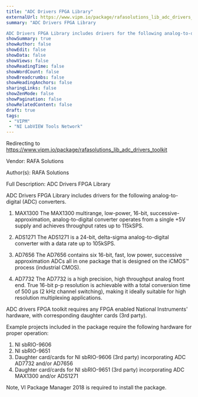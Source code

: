 ```yaml
---
title: "ADC Drivers FPGA Library"
externalUrl: https://www.vipm.io/package/rafasolutions_lib_adc_drivers_toolkit
summary: "ADC Drivers FPGA Library

ADC Drivers FPGA Library includes drivers for the following analog-to-digital (ADC) converters."
showSummary: true
showAuthor: false
showEdit: false
showData: false
showViews: false
showReadingTime: false
showWordCount: false
showBreadcrumbs: false
showHeadingAnchors: false
sharingLinks: false
showZenMode: false
showPagination: false
showRelatedContent: false
draft: true
tags:
 - "VIPM"
 - "NI LabVIEW Tools Network"
---
```


Redirecting to https://www.vipm.io/package/rafasolutions_lib_adc_drivers_toolkit

Vendor: RAFA Solutions

Author(s): RAFA Solutions
 
Full Description:
ADC Drivers FPGA Library

ADC Drivers FPGA Library includes drivers for the following analog-to-digital (ADC) converters.

1. MAX1300
The MAX1300 multirange, low-power, 16-bit, successive-approximation, analog-to-digital converter operates from a single +5V supply and achieves throughput rates up to 115kSPS.

2. ADS1271
The ADS1271 is a 24-bit, delta-sigma analog-to-digital converter with a data rate up to 105kSPS. 

3. AD7656
The AD7656 contains six 16-bit, fast, low power, successive approximation ADCs all in one package that is designed on the iCMOS™ process (industrial CMOS).

4. AD7732
The AD7732 is a high precision, high throughput analog front end. True 16-bit p-p resolution is achievable with a total conversion time of 500 µs (2 kHz channel switching), making it ideally suitable for high resolution multiplexing applications.

ADC drivers FPGA toolkit requires any FPGA enabled National Instruments' hardware, with corresponding daughter cards (3rd party).

Example projects included in the package require the following hardware for proper operation:

1. NI sbRIO-9606
2. NI sbRIO-9651
3. Daughter card/cards for NI sbRIO-9606 (3rd party) incorporating ADC AD7732 and/or AD7656
4. Daughter card/cards for NI sbRIO-9651 (3rd party) incorporating ADC MAX1300 and/or ADS1271

Note, VI Package Manager 2018 is required to install the package.